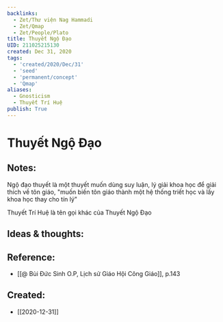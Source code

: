 ```yaml
---
backlinks:
  - Zet/Thư viện Nag Hammadi
  - Zet/Qmap
  - Zet/People/Plato
title: Thuyết Ngộ Đạo
UID: 211025215130
created: Dec 31, 2020
tags:
  - 'created/2020/Dec/31'
  - 'seed'
  - 'permanent/concept'
  - 'Qmap'
aliases:
  - Gnosticism
  - Thuyết Trí Huệ
publish: True
---
```

# Thuyết Ngộ Đạo

## Notes:
Ngộ đạo thuyết là một thuyết muốn dùng suy luận, lý giải khoa học để giải thích về tôn giáo, "muốn biến tôn giáo thành một hệ thống triết học và lấy khoa học thay cho tín lý"

Thuyết Trí Huệ là tên gọi khác của Thuyết Ngộ Đạo

## Ideas & thoughts:

## Reference:
- [[@ Bùi Đức Sinh O.P, Lịch sử Giáo Hội Công Giáo]], p.143


## Created:
- [[2020-12-31]]
